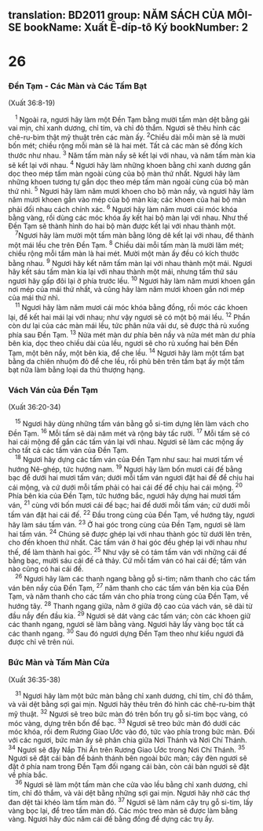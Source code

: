 translation: BD2011
group: NĂM SÁCH CỦA MÔI-SE
bookName: Xuất Ê-díp-tô Ký 
bookNumber: 2
-------

<div class="title"><h1>26</h1><h3>Ðền Tạm - Các Màn và Các Tấm Bạt</h3><p>(Xuất 36:8-19)</p></div>
<span class="verse xu_26_1"> <sup>1</sup> Ngoài ra, ngươi hãy làm một Ðền Tạm bằng mười tấm màn dệt bằng gải vai mịn, chỉ xanh dương, chỉ tím, và chỉ đỏ thắm. Ngươi sẽ thêu hình các chê-ru-bim thật mỹ thuật trên các màn ấy. </span>
<span class="verse xu_26_2"><sup>2</sup>Chiều dài mỗi màn sẽ là mười bốn mét; chiều rộng mỗi màn sẽ là hai mét. Tất cả các màn sẽ đồng kích thước như nhau. </span>
<span class="verse xu_26_3"><sup>3</sup> Năm tấm màn nầy sẽ kết lại với nhau, và năm tấm màn kia sẽ kết lại với nhau. </span>
<span class="verse xu_26_4"><sup>4</sup> Ngươi hãy làm những khoen bằng chỉ xanh dương gắn dọc theo mép tấm màn ngoài cùng của bộ màn thứ nhất. Ngươi hãy làm những khoen tương tự gắn dọc theo mép tấm màn ngoài cùng của bộ màn thứ nhì. </span>
<span class="verse xu_26_5"><sup>5</sup> Ngươi hãy làm năm mươi khoen cho bộ màn nầy, và ngươi hãy làm năm mươi khoen gắn vào mép của bộ màn kia; các khoen của hai bộ màn phải đối nhau cách chính xác. </span>
<span class="verse xu_26_6"><sup>6</sup> Ngươi hãy làm năm mươi cái móc khóa bằng vàng, rồi dùng các móc khóa ấy kết hai bộ màn lại với nhau. Như thế Ðền Tạm sẽ thành hình do hai bộ màn được kết lại với nhau thành một.<br/></span>
<span class="verse xu_26_7"> <sup>7</sup>Ngươi hãy làm mười một tấm màn bằng lông dê kết lại với nhau, để thành một mái lều che trên Ðền Tạm. </span>
<span class="verse xu_26_8"><sup>8</sup> Chiều dài mỗi tấm màn là mười lăm mét; chiều rộng mỗi tấm màn là hai mét. Mười một màn ấy đều có kích thước bằng nhau. </span>
<span class="verse xu_26_9"><sup>9</sup> Ngươi hãy kết năm tấm màn lại với nhau thành một mái. Ngươi hãy kết sáu tấm màn kia lại với nhau thành một mái, nhưng tấm thứ sáu ngươi hãy gấp đôi lại ở phía trước lều. </span>
<span class="verse xu_26_10"><sup>10</sup> Ngươi hãy làm năm mươi khoen gắn nơi mép của mái thứ nhất, và cũng hãy làm năm mươi khoen gắn nơi mép của mái thứ nhì.<br/></span>
<span class="verse xu_26_11"> <sup>11</sup> Ngươi hãy làm năm mươi cái móc khóa bằng đồng, rồi móc các khoen lại, để kết hai mái lại với nhau; như vậy ngươi sẽ có một bộ mái lều. </span>
<span class="verse xu_26_12"><sup>12</sup> Phần còn dư lại của các màn mái lều, tức phân nửa vải dư, sẽ được thả rủ xuống phía sau Ðền Tạm. </span>
<span class="verse xu_26_13"><sup>13</sup> Nửa mét màn dư phía bên nầy và nửa mét màn dư phía bên kia, dọc theo chiều dài của lều, ngươi sẽ cho rủ xuống hai bên Ðền Tạm, một bên nầy, một bên kia, để che lều. </span>
<span class="verse xu_26_14"><sup>14</sup> Ngươi hãy làm một tấm bạt bằng da chiên nhuộm đỏ để che lều, rồi phủ bên trên tấm bạt ấy một tấm bạt nữa làm bằng loại da thú thượng hạng.<br/></span>
<div class="title"><h3>Vách Ván của Ðền Tạm</h3><p>(Xuất 36:20-34)</p></div>
<span class="verse xu_26_15"> <sup>15</sup> Ngươi hãy dùng những tấm ván bằng gỗ si-tim dựng lên làm vách cho Ðền Tạm. </span>
<span class="verse xu_26_16"><sup>16</sup> Mỗi tấm sẽ dài năm mét và rộng bảy tấc rưỡi. </span>
<span class="verse xu_26_17"><sup>17</sup> Mỗi tấm sẽ có hai cái mộng để gắn các tấm ván lại với nhau. Ngươi sẽ làm các mộng ấy cho tất cả các tấm ván của Ðền Tạm.<br/></span>
<span class="verse xu_26_18"> <sup>18</sup> Ngươi hãy dựng các tấm ván của Ðền Tạm như sau: hai mươi tấm về hướng Nê-ghép, tức hướng nam. </span>
<span class="verse xu_26_19"><sup>19</sup> Ngươi hãy làm bốn mươi cái đế bằng bạc để dưới hai mươi tấm ván; dưới mỗi tấm ván ngươi đặt hai đế để chịu hai cái mộng, và cứ dưới mỗi tấm phải có hai cái đế để chịu hai cái mộng. </span>
<span class="verse xu_26_20"><sup>20</sup> Phía bên kia của Ðền Tạm, tức hướng bắc, ngươi hãy dựng hai mươi tấm ván, </span>
<span class="verse xu_26_21"><sup>21</sup> cùng với bốn mươi cái đế bạc; hai đế dưới mỗi tấm ván; cứ dưới mỗi tấm ván đặt hai cái đế. </span>
<span class="verse xu_26_22"><sup>22</sup> Ðầu trong cùng của Ðền Tạm, về hướng tây, ngươi hãy làm sáu tấm ván. </span>
<span class="verse xu_26_23"><sup>23</sup> Ở hai góc trong cùng của Ðền Tạm, ngươi sẽ làm hai tấm ván. </span>
<span class="verse xu_26_24"><sup>24</sup> Chúng sẽ được ghép lại với nhau thành góc từ dưới lên trên, cho đến khoen thứ nhất. Các tấm ván ở hai góc đều ghép lại với nhau như thế, để làm thành hai góc. </span>
<span class="verse xu_26_25"><sup>25</sup> Như vậy sẽ có tám tấm ván với những cái đế bằng bạc, mười sáu cái đế cả thảy. Cứ mỗi tấm ván có hai cái đế; tấm ván nào cũng có hai cái đế.<br/></span>
<span class="verse xu_26_26"> <sup>26</sup> Ngươi hãy làm các thanh ngang bằng gỗ si-tim; năm thanh cho các tấm ván bên nầy của Ðền Tạm, </span>
<span class="verse xu_26_27"><sup>27</sup> năm thanh cho các tấm ván bên kia của Ðền Tạm, và năm thanh cho các tấm ván cho phía trong cùng của Ðền Tạm, về hướng tây. </span>
<span class="verse xu_26_28"><sup>28</sup> Thanh ngang giữa, nằm ở giữa độ cao của vách ván, sẽ dài từ đầu nầy đến đầu kia. </span>
<span class="verse xu_26_29"><sup>29</sup> Ngươi sẽ dát vàng các tấm ván; còn các khoen giữ các thanh ngang, ngươi sẽ làm bằng vàng. Ngươi hãy lấy vàng bọc tất cả các thanh ngang. </span>
<span class="verse xu_26_30"><sup>30</sup> Sau đó ngươi dựng Ðền Tạm theo như kiểu ngươi đã được chỉ vẽ trên núi.<br/></span>
<div class="title"><h3>Bức Màn và Tấm Màn Cửa</h3><p>(Xuất 36:35-38)</p></div>
<span class="verse xu_26_31"> <sup>31</sup> Ngươi hãy làm một bức màn bằng chỉ xanh dương, chỉ tím, chỉ đỏ thắm, và vải dệt bằng sợi gai mịn. Ngươi hãy thêu trên đó hình các chê-ru-bim thật mỹ thuật. </span>
<span class="verse xu_26_32"><sup>32</sup> Ngươi sẽ treo bức màn đó trên bốn trụ gỗ si-tim bọc vàng, có móc vàng, dựng trên bốn đế bạc. </span>
<span class="verse xu_26_33"><sup>33</sup> Ngươi sẽ treo bức màn đó dưới các móc khóa, rồi đem Rương Giao Ước vào đó, tức vào phía trong bức màn. Ðối với các ngươi, bức màn ấy sẽ phân chia giữa Nơi Thánh và Nơi Chí Thánh. </span>
<span class="verse xu_26_34"><sup>34</sup> Ngươi sẽ đậy Nắp Thi Ân trên Rương Giao Ước trong Nơi Chí Thánh. </span>
<span class="verse xu_26_35"><sup>35</sup> Ngươi sẽ đặt cái bàn để bánh thánh bên ngoài bức màn; cây đèn ngươi sẽ đặt ở phía nam trong Ðền Tạm đối ngang cái bàn, còn cái bàn ngươi sẽ đặt về phía bắc.<br/></span>
<span class="verse xu_26_36"> <sup>36</sup> Ngươi sẽ làm một tấm màn che cửa vào lều bằng chỉ xanh dương, chỉ tím, chỉ đỏ thắm, và vải dệt bằng những sợi gai mịn. Ngươi hãy nhờ các thợ đan dệt tài khéo làm tấm màn đó. </span>
<span class="verse xu_26_37"><sup>37</sup> Ngươi sẽ làm năm cây trụ gỗ si-tim, lấy vàng bọc lại, để treo tấm màn đó. Các móc treo màn sẽ được làm bằng vàng. Ngươi hãy đúc năm cái đế bằng đồng để dựng các trụ ấy.<br/></span>
